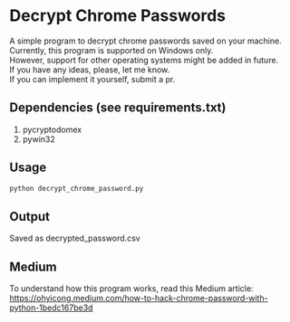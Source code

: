 # Decrypt Chrome Passwords
A simple program to decrypt chrome passwords saved on your machine.   
Currently, this program is supported on Windows only.  
However, support for other operating systems might be added in future.  
If you have any ideas, please, let me know.  
If you can implement it yourself, submit a pr.
## Dependencies (see requirements.txt)
1. pycryptodomex
2. pywin32

## Usage
```python
python decrypt_chrome_password.py
```
## Output
Saved as decrypted_password.csv

## Medium
To understand how this program works, read this Medium article:
https://ohyicong.medium.com/how-to-hack-chrome-password-with-python-1bedc167be3d


